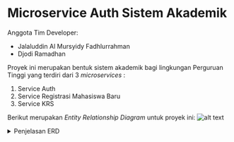 # Microservice Auth Sistem Akademik

Anggota Tim Developer:
* Jalaluddin Al Mursyidy Fadhlurrahman
* Djodi Ramadhan

Proyek ini merupakan bentuk sistem akademik bagi lingkungan Perguruan Tinggi yang terdiri dari 3 _microservices_ :
1. Service Auth
2. Service Registrasi Mahasiswa Baru
3. Service KRS

Berikut merupakan _Entity Relationship Diagram_ untuk proyek ini:
![alt text](https://github.com/Training-Java-Alterra-Team-1/sistem-akademik-auth/blob/master/ERD%20-%20Sistem%20Informasi%20Akademik.png "ER Diagram")

<details>
	<summary>Penjelasan ERD</summary>
	<ol> 
		<li>Entitas</li>
		<ol>
			<li>Dosen (Lecturers)</li>
			<li>Mahasiswa (Students)</li>
			<li>Jenjang (Degree)</li>
			<li>Jurusan (Major)</li>
			<li>Fakultas (Department)</li>
			<li>Mata Kuliah (Courses)</li>
			<li>Transkrip (Student records)</li>
			<li>User</li>
			<li>Role</li>
		</ol>
		<li>Hubungan antar entitas</li>
		<ol>
			<li>1 Dosen dapat mengampu banyak mata kuliah</li>
			<li>1 Mahasiswa dapat mengambil banyak mata kuliah</li>
			<li>1 Jurusan dapat memiliki banyak dosen</li>
			<li>1 Jurusan dapat memiliki banyak mahasiswa</li>
			<li>1 Jurusan dapat memiliki banyak jenjang/degree (S1, S2, dan S3)</li>
			<li>1 Departemen/Fakultas dapat memiliki banyak jurusan</li>
			<li>Tiap-tiap mahasiswa/dosen memiliki 1 user</li>
			<li>Tiap-tiap user dapat memiliki banyak roles</li>
		</ol>
	</ol>
</details>